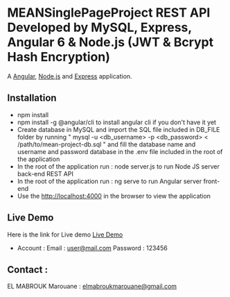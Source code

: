 # MEANSinglePageProject REST API Developed by MySQL, Express, Angular 6 & Node.js (JWT & Bcrypt Hash Encryption)

A [Angular](https://angular.io/), [Node.js](https://nodejs.org/en/) and [Express](https://expressjs.com/) application.

## Installation

- npm install
- npm install -g @angular/cli to install angular cli if you don't have it yet
- Create database in MySQL and import the SQL file included in DB_FILE folder by running " mysql -u <db_username> -p <db_password> < /path/to/mean-project-db.sql " and fill the database name and username and password database in the .env file included in the root of the application
- In the root of the application run : node server.js to run Node JS server back-end REST API
- In the root of the application run : ng serve to run Angular server front-end
- Use the [http://localhost:4000](http://localhost:4000) in the browser to view the application

## Live Demo

Here is the link for Live demo [Live Demo](http://elmabroukmarouane.pw/MEANSinglePageProject/)

- Account :
  Email : [user@mail.com](user@mail.com)
  Password : 123456

## Contact :

EL MABROUK Marouane : [elmabroukmarouane@gmail.com](elmabroukmarouane@gmail.com)
